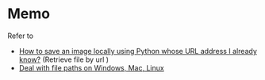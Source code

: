 # Memo #

Refer to
*   [How to save an image locally using Python whose URL address I already know?](https://stackoverflow.com/questions/8286352/how-to-save-an-image-locally-using-python-whose-url-address-i-already-know) (Retrieve file by url )
*   [Deal with file paths on Windows, Mac, Linux](https://medium.com/@ageitgey/python-3-quick-tip-the-easy-way-to-deal-with-file-paths-on-windows-mac-and-linux-11a072b58d5f)
